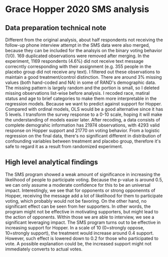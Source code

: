 # Grace Hopper 2020 SMS analysis

## Data preparation technical note
Different from the original analysis, about half respondents not receiving the follow-up phone interview attempt in the SMS data were also merged, because they can be included for the analsyis on the binary voting behavior (1/0). 
169 duplicated observations were removed after merging. 
In the experiment, 1169 respondents (4.6%) did not receive text message correcntly corresponding with their assignment (e.g. 355 people in the placebo group did not receive any text). I filtered out these observations to maintain a good treatment/control distinction. 
There are around 3% missing values (both hand-coded and NA) in some of RAND's demographic data. The missing pattern is largely random and the portion is small, so I deleted missing observations list-wise before analysis. 
I recoded race, matiral status and age to brief categories to make them more interpretable in the regression models. 
Because we want to predict against support for Hopper. Compared with ordinal models, OLS would be a good alternative since it has 5 levels. I transform the survey response to a 0-10 scale, hoping it will make the understanding of models easier later. 
After recoding, a data consists of complete demograhic information has 21974 observations, with 4293 valid response on Hopper support and 21770 on voting behavior. From a logistic regression on the final data, there's no significant different in distribution of confounding variables between treatment and placebo group, therefore it's safe to regard it as a result from randomized experiment. 
## High level analytical findings
The SMS program showed a weak amount of significance in increasing the likelihood of people to participate voting. Because the p-value is around 0.5, we can only assume a moderate confidence for this to be an universal impact. Interestingly, we see that for opponents or strong opponennts of Hopper, receiving the message add a lot of likelihood for them to participate voting, which probably would not be favoring. On the other hand, no significant effect can be seen from her supporters. In other words, the program might not be effective in motivating supporters, but might lead to the action of opponents. 
Within those we are able to interview, we see a significant leveraging impact. The SMS program turns out to be effective in increasing support for Hopper. In a scale of 10 (0=strongly oppose, 10=strongly support), the treatment would increase around 0.4 support. However, such effect is lowered down to 0.2 for those who participated to vote. A possible explanation could be, the increased support might not immediately converts to actual votes. 

